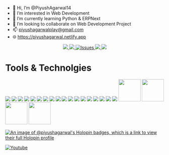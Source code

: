 - 👋 Hi, I’m @PiyushAgarwal14
- 👀 I’m interested in Web Development
- 🌱 I’m currently learning Python & ERPNext
- 💞️ I’m looking to collaborate on Web Development Project 
- 📫 piyushagarwalplay@gmail.com
- :globe_with_meridians: https://piyushagarwal.netlify.app


 <p align="center">
    <a href="https://dev.to/piyushagarwal14/">
    <img src="https://img.shields.io/badge/dev.to-0A0A0A?style=for-the-badge&logo=dev.to&logoColor=white"/>
    </a>
    <a href="https://www.linkedin.com/in/piyush-agarwal-85b0301ba/">
      <img src="https://img.shields.io/badge/linkedin-%230077B5.svg?style=for-the-badge&logo=linkedin&logoColor=white" />
    </a>
    <a href="https://www.instagram.com/piyushagarwal34/">
      <img alt="Issues" src="https://img.shields.io/badge/Instagram-%23E4405F.svg?style=for-the-badge&logo=Instagram&logoColor=white" />
    </a>
    <a href="https://unsplash.com/@piyush_agarwal"> 
     <img src ="https://user-images.githubusercontent.com/87847452/204344148-37e71a99-2f82-4c2b-b441-90aa9fca651c.jpg"/>
    </a>
  <a href="https://www.behance.net/piyushagrawal7">
        <img src ="https://github.com/PiyushAgarwal14/quicklearn/assets/87847452/abcd0151-311f-4c94-a4b4-66b71534ae37.png"/>
  </a>
<!--  </p> 
 <p>
 <a href="https://app.daily.dev/piyushagarwal14"><img src="https://api.daily.dev/devcards/4a70d21b378349abbe8de3d50fe0f04c.png?r=a44" width="250" alt="Piyush Agarwal's Dev Card" align="right"/></a>
 </p> -->

<!---
PiyushAgarwal14/PiyushAgarwal14 is a ✨ special ✨ repository because its `README.md` (this file) appears on your GitHub profile.
You can click the Preview link to take a look at your changes.
--->

 # Tools & Technolgies


<p>
<img src="https://user-images.githubusercontent.com/87847452/204602425-8f54acf1-ad35-4d21-af5f-a9b08f6c49f2.png"/>
<img src="https://user-images.githubusercontent.com/87847452/204604340-42a1b56b-4308-4b42-801c-0d4f8beda202.png"/>
<img src="https://user-images.githubusercontent.com/87847452/204604670-eb79d4e1-784d-4902-a789-db74943ddc7b.png"/>
<img src="https://user-images.githubusercontent.com/87847452/204605547-4ce5c3e6-a112-4739-9f99-6dec6d6e6a1a.png"/>
<img src="https://user-images.githubusercontent.com/87847452/204605970-347620ae-e258-44ba-99af-350237355108.png"/>
<img src="https://user-images.githubusercontent.com/87847452/204606241-c7bee6f7-8da6-4471-8eba-78230b5e55cd.png"/>
<img src ="https://user-images.githubusercontent.com/87847452/204606569-3a60a7a7-3662-468a-9730-1bf57dac0dfa.png"/>
<img src ="https://user-images.githubusercontent.com/87847452/204607036-394434a0-8b5d-4b3c-85f3-2459f036cd9a.png"/>
<img src ="https://user-images.githubusercontent.com/87847452/204611092-be3ab9ad-d7b9-4c72-8e6d-dbffcdf58707.png"/>
<img src="https://user-images.githubusercontent.com/87847452/204611099-86c5e054-2f20-4a46-8787-948d263b9895.png"/>
<img src="https://user-images.githubusercontent.com/87847452/204612620-df57b8df-d50f-411e-92c2-a6679c6a0461.png"/>
<img src="https://user-images.githubusercontent.com/87847452/204612636-262bc18a-bbbd-4aa8-a955-dbbfe5466664.png"/>
<img src="https://user-images.githubusercontent.com/87847452/204613291-a8f67cf2-ffe8-48e4-b632-6227a343424e.png"/>
<img src="https://user-images.githubusercontent.com/87847452/204613298-04adc5d9-9f9a-431f-a0e3-55fd9f340611.png"/>
<img src ="https://user-images.githubusercontent.com/87847452/204613837-6ff28588-1af8-4a4b-a1a8-613bab37179a.png"/>
<img src ="https://user-images.githubusercontent.com/87847452/204613844-05b986b0-cdc7-4d43-8d14-9042329bf93a.png"/>
<img src="https://user-images.githubusercontent.com/87847452/204614606-2d7c9ee2-4b44-4604-95d5-9914f126ad5c.png"/> 
<img src="https://user-images.githubusercontent.com/87847452/236498706-802ff44a-f0fe-4596-89da-1a39dc224f5d.png"/>
<img src="https://github.com/PiyushAgarwal14/python_programs/assets/87847452/b94d2a32-06a5-4ec6-b904-d4e8b7d4ab45.png" width="70px"/>
<img src="https://github.com/PiyushAgarwal14/python_programs/assets/87847452/8e31b65d-96fe-48da-b450-ea17f8137503.png" width="70px"/>
<img src="https://github.com/PiyushAgarwal14/python_programs/assets/87847452/04d0292c-ed7e-4a64-a24f-024fa47eca51.svg" width="70px" />
<img src="https://github.com/PiyushAgarwal14/python_programs/assets/87847452/4c349a2e-61b9-45a4-85d1-96dd3223e6b2.svg" width="70px" />

</p>

<!--
![PiyushAgarwal14 GitHub stats](https://github-readme-stats.vercel.app/api?username=PiyushAgarwal14&show_icons=true&theme=radical) -->



[![An image of @piyushagarwal's Holopin badges, which is a link to view their full Holopin profile](https://holopin.me/piyushagarwal)](https://holopin.io/@piyushagarwal)



<!-- [![Top Langs](https://github-readme-stats.vercel.app/api/top-langs/?username=PiyushAgarwal14&langs_count=8)](https://github.com/PiyushAgarwal14/github-readme-stats) -->
<!-- [![Piyush github activity graph](https://activity-graph.herokuapp.com/graph?username=PiyushAgarwal14&theme=vue)](https://github.com/PiyushAgarwal14/github-readme-activity-graph) -->
<p align="left">
  <a href="https://www.youtube.com/channel/UCIIJomv7KbeTYM4LEoKsSng?sub_confirmation=1"><img alt="Youtube" title="Youtube" src="https://img.shields.io/badge/-Subscribe-red?style=for-the-badge&logo=youtube&logoColor=white"/></a>
</p>
